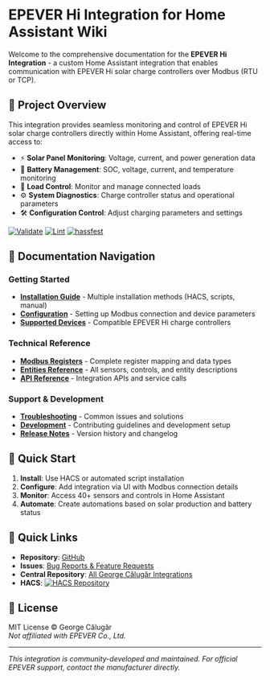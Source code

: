 # EPEVER Hi Integration for Home Assistant Wiki

Welcome to the comprehensive documentation for the **EPEVER Hi Integration** - a custom Home Assistant integration that enables communication with EPEVER Hi solar charge controllers over Modbus (RTU or TCP).

## 🌟 Project Overview

This integration provides seamless monitoring and control of EPEVER Hi solar charge controllers directly within Home Assistant, offering real-time access to:

- ⚡ **Solar Panel Monitoring**: Voltage, current, and power generation data
- 🔋 **Battery Management**: SOC, voltage, current, and temperature monitoring  
- 🔌 **Load Control**: Monitor and manage connected loads
- ⚙️ **System Diagnostics**: Charge controller status and operational parameters
- 🛠️ **Configuration Control**: Adjust charging parameters and settings

[![Validate](https://github.com/CMGeorge/HomeAssistant_EPEVER_Hi/actions/workflows/validate.yml/badge.svg)](https://github.com/CMGeorge/HomeAssistant_EPEVER_Hi/actions/workflows/validate.yml)
[![Lint](https://github.com/CMGeorge/HomeAssistant_EPEVER_Hi/actions/workflows/lint.yml/badge.svg)](https://github.com/CMGeorge/HomeAssistant_EPEVER_Hi/actions/workflows/lint.yml)
[![hassfest](https://github.com/CMGeorge/HomeAssistant_EPEVER_Hi/actions/workflows/hassfest.yaml/badge.svg)](https://github.com/CMGeorge/HomeAssistant_EPEVER_Hi/actions/workflows/hassfest.yaml)

## 📖 Documentation Navigation

### Getting Started
- **[Installation Guide](Installation-Guide)** - Multiple installation methods (HACS, scripts, manual)
- **[Configuration](Configuration)** - Setting up Modbus connection and device parameters
- **[Supported Devices](Supported-Devices)** - Compatible EPEVER Hi charge controllers

### Technical Reference  
- **[Modbus Registers](Modbus-Registers)** - Complete register mapping and data types
- **[Entities Reference](Entities-Reference)** - All sensors, controls, and entity descriptions
- **[API Reference](API-Reference)** - Integration APIs and service calls

### Support & Development
- **[Troubleshooting](Troubleshooting)** - Common issues and solutions
- **[Development](Development)** - Contributing guidelines and development setup
- **[Release Notes](Release-Notes)** - Version history and changelog

## 🚀 Quick Start

1. **Install**: Use HACS or automated script installation
2. **Configure**: Add integration via UI with Modbus connection details
3. **Monitor**: Access 40+ sensors and controls in Home Assistant
4. **Automate**: Create automations based on solar production and battery status

## 🔗 Quick Links

- **Repository**: [GitHub](https://github.com/CMGeorge/HomeAssistant_EPEVER_Hi)
- **Issues**: [Bug Reports & Feature Requests](https://github.com/CMGeorge/HomeAssistant_EPEVER_Hi/issues)
- **Central Repository**: [All George Călugăr Integrations](https://github.com/CMGeorge/ha_repository)
- **HACS**: [![HACS Repository](https://my.home-assistant.io/badges/hacs_repository.svg)](https://my.home-assistant.io/redirect/hacs_repository/?owner=CMGeorge&repository=https%3A%2F%2Fgithub.com%2FCMGeorge%2FHomeAssistant_EPEVER_Hi&category=Integration)

## 📄 License

MIT License © George Călugăr  
*Not affiliated with EPEVER Co., Ltd.*

---

*This integration is community-developed and maintained. For official EPEVER support, contact the manufacturer directly.*